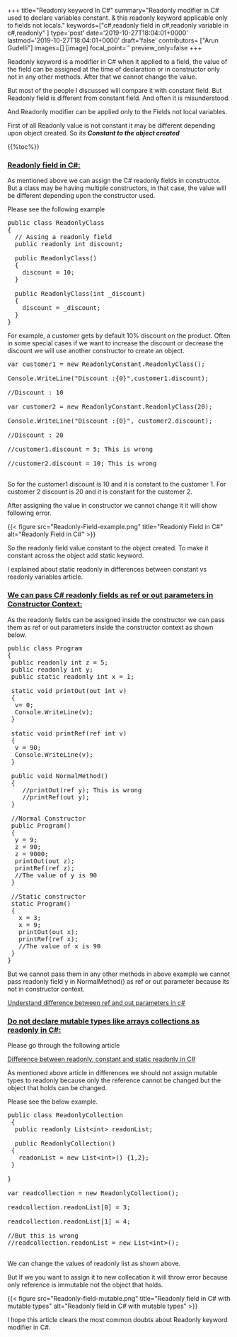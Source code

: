 +++
title="Readonly keyword In C#"
summary="Readonly modifier in C# used to declare variables constant. & this readonly keyword applicable only to fields not locals."
keywords=["c#,readonly field in c#,readonly variable in c#,readonly"
]
type='post'
date='2019-10-27T18:04:01+0000'
lastmod='2019-10-27T18:04:01+0000'
draft='false'
contributors= ["Arun Gudelli"]
images=[]
[image]
focal_point=''
preview_only=false
+++

Readonly keyword is a modifier in C# when it applied to a field, the value of the field can be assigned at the time of declaration or in constructor only not in any other methods. After that we cannot change the value.

But most of the people I discussed will compare it with constant field. But Readonly field is different from constant field. And often it is misunderstood.

And Readonly modifier can be applied only to the Fields not local variables.

First of all Readonly value is not constant it may be different depending upon object created. So its <strong><em>Constant to the object created</em></strong>

{{%toc%}}

### <span style="text-decoration: underline;">Readonly field in C#:</span>

As mentioned above we can assign the C# readonly fields in constructor. But a class may be having multiple constructors, in that case, the value will be different depending upon the constructor used.

Please see the following example

<pre>public class ReadonlyClass
{
  // Assing a readonly field
  public readonly int discount;

  public ReadonlyClass()
  {
    discount = 10;
  }
  
  public ReadonlyClass(int _discount)
  {
    discount = _discount;
  }
}
</pre>

For example, a customer gets by default 10% discount on the product. Often in some special cases if we want to increase the discount or decrease the discount we will use another constructor to create an object.

<pre>var customer1 = new ReadonlyConstant.ReadonlyClass();

Console.WriteLine("Discount :{0}",customer1.discount);

//Discount : 10

var customer2 = new ReadonlyConstant.ReadonlyClass(20);

Console.WriteLine("Discount :{0}", customer2.discount);

//Discount : 20

//customer1.discount = 5; This is wrong

//customer2.discount = 10; This is wrong

</pre>

So for the customer1 discount is 10 and it is constant to the customer 1. For customer 2 discount is 20 and it is constant for the customer 2.

After assigning the value in constructor we cannot change it it will show following error.

{{< figure src="Readonly-Field-example.png" title="Readonly Field in C#" alt="Readonly Field in C#" >}}

So the readonly field value constant to the object created. To make it constant across the object add static keyword.

I explained about static readonly in differences between constant vs readonly variables article.

### <span style="text-decoration: underline;">We can pass C# <span style="text-decoration: underline;">readonly</span> fields as ref or out parameters in Constructor Context:</span>

 As the readonly fields can be assigned inside the constructor we can pass them as ref or out parameters inside the constructor context as shown below.

<pre>public class Program
{
 public readonly int z = 5;
 public readonly int y;
 public static readonly int x = 1;
 
 static void printOut(out int v)
 {
  v= 0;
  Console.WriteLine(v);
 }

 static void printRef(ref int v)
 {
  v = 90;
  Console.WriteLine(v);
 }

 public void NormalMethod()
 {
    //printOut(ref y); This is wrong
    //printRef(out y);
 }

 //Normal Constructor
 public Program()
 {
  y = 9;
  z = 90;
  z = 9000;
  printOut(out z);
  printRef(ref z);
  //The value of y is 90
 }

 //Static constructor
 static Program()
 {
   x = 3;
   x = 9;
   printOut(out x);
   printRef(ref x);
   //The value of x is 90
 }
}</pre>

 

But we cannot pass them in any other methods in above example we cannot pass readonly field y in NormalMethod() as ref or out parameter because its not in constructor context.

<a href="https://www.arungudelli.com/tutorial/c-sharp/difference-between-ref-and-out-parameters-in-c-sharp/" target="_blank">Understand difference between ref and out parameters in c#</a>

### <span style="text-decoration: underline;">Do not declare mutable types like arrays collections as readonly in C#:</span>
 
Please go through the following article

<a href="https://www.arungudelli.com/tutorial/c-sharp/10-differences-between-constant-vs-readonly-static-readonly-fields/" target="_blank" >Difference between readonly, constant and static readonly in C#</a>

As mentioned above article in differences we should not assign mutable types to readonly because only the reference cannot be changed but the object that holds can be changed.

Please see the below example.

<pre>public class ReadonlyCollection
 {
  public readonly List&lt;int&gt; readonList;

  public ReadonlyCollection()
 {
   readonList = new List&lt;int&gt;() {1,2};
 }

}

var readcollection = new ReadonlyCollection();

readcollection.readonList[0] = 3;

readcollection.readonList[1] = 4;

//But this is wrong
//readcollection.readonList = new List&lt;int&gt;();

</pre>

We can change the values of readonly list as shown above.

But If we you want to assign it to new collecation it will throw error because only reference is immutable not the object that holds.

{{< figure src="Readonly-field-mutable.png" title="Readonly field in C# with mutable types" alt="Readonly field in C# with mutable types" >}}
 
I hope this article clears the most common doubts about Readonly keyword modifier in C#.


